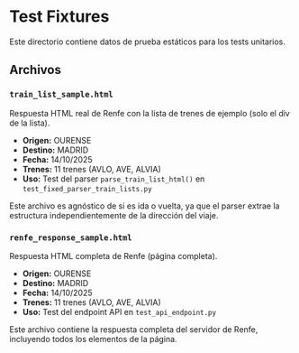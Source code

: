 # Test Fixtures

Este directorio contiene datos de prueba estáticos para los tests unitarios.

## Archivos

### `train_list_sample.html`

Respuesta HTML real de Renfe con la lista de trenes de ejemplo (solo el div de la lista).

- **Origen:** OURENSE
- **Destino:** MADRID
- **Fecha:** 14/10/2025
- **Trenes:** 11 trenes (AVLO, AVE, ALVIA)
- **Uso:** Test del parser `parse_train_list_html()` en `test_fixed_parser_train_lists.py`

Este archivo es agnóstico de si es ida o vuelta, ya que el parser extrae la estructura independientemente de la dirección del viaje.

### `renfe_response_sample.html`

Respuesta HTML completa de Renfe (página completa).

- **Origen:** OURENSE
- **Destino:** MADRID
- **Fecha:** 14/10/2025
- **Trenes:** 11 trenes (AVLO, AVE, ALVIA)
- **Uso:** Test del endpoint API en `test_api_endpoint.py`

Este archivo contiene la respuesta completa del servidor de Renfe, incluyendo todos los elementos de la página.

